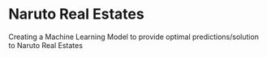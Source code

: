 # Naruto Real Estates
 Creating a Machine Learning Model to provide optimal predictions/solution to Naruto Real Estates
